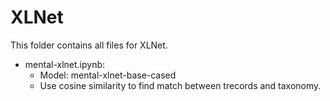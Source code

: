 # XLNet

This folder contains all files for XLNet.

* mental-xlnet.ipynb:
	* Model:  mental-xlnet-base-cased
	* Use cosine similarity to find match between trecords and taxonomy.